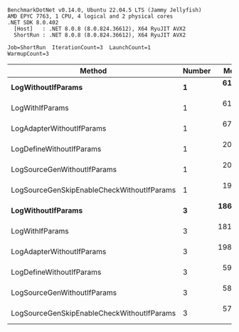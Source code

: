 ```

BenchmarkDotNet v0.14.0, Ubuntu 22.04.5 LTS (Jammy Jellyfish)
AMD EPYC 7763, 1 CPU, 4 logical and 2 physical cores
.NET SDK 8.0.402
  [Host]   : .NET 8.0.8 (8.0.824.36612), X64 RyuJIT AVX2
  ShortRun : .NET 8.0.8 (8.0.824.36612), X64 RyuJIT AVX2

Job=ShortRun  IterationCount=3  LaunchCount=1  
WarmupCount=3  

```
| Method                                     | Number | Mean      | Error     | StdDev   | Min       | Max       | Gen0   | Allocated |
|------------------------------------------- |------- |----------:|----------:|---------:|----------:|----------:|-------:|----------:|
| **LogWithoutIfParams**                         | **1**      |  **61.21 ns** |  **1.556 ns** | **0.085 ns** |  **61.12 ns** |  **61.27 ns** | **0.0010** |      **88 B** |
| LogWithIfParams                            | 1      |  61.86 ns |  5.048 ns | 0.277 ns |  61.64 ns |  62.17 ns | 0.0010 |      88 B |
| LogAdapterWithoutIfParams                  | 1      |  67.72 ns |  7.173 ns | 0.393 ns |  67.45 ns |  68.17 ns | 0.0010 |      88 B |
| LogDefineWithoutIfParams                   | 1      |  20.17 ns |  6.711 ns | 0.368 ns |  19.90 ns |  20.59 ns |      - |         - |
| LogSourceGenWithoutIfParams                | 1      |  20.15 ns |  5.690 ns | 0.312 ns |  19.90 ns |  20.50 ns |      - |         - |
| LogSourceGenSkipEnableCheckWithoutIfParams | 1      |  19.25 ns |  0.037 ns | 0.002 ns |  19.24 ns |  19.25 ns |      - |         - |
| **LogWithoutIfParams**                         | **3**      | **186.14 ns** | **31.567 ns** | **1.730 ns** | **184.16 ns** | **187.36 ns** | **0.0031** |     **264 B** |
| LogWithIfParams                            | 3      | 181.53 ns | 12.369 ns | 0.678 ns | 180.85 ns | 182.20 ns | 0.0031 |     264 B |
| LogAdapterWithoutIfParams                  | 3      | 198.19 ns |  7.009 ns | 0.384 ns | 197.82 ns | 198.59 ns | 0.0031 |     264 B |
| LogDefineWithoutIfParams                   | 3      |  59.35 ns |  2.362 ns | 0.129 ns |  59.26 ns |  59.50 ns |      - |         - |
| LogSourceGenWithoutIfParams                | 3      |  58.75 ns |  1.307 ns | 0.072 ns |  58.67 ns |  58.79 ns |      - |         - |
| LogSourceGenSkipEnableCheckWithoutIfParams | 3      |  57.47 ns |  4.503 ns | 0.247 ns |  57.27 ns |  57.75 ns |      - |         - |
